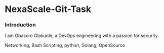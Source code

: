 # NexaScale-Git-Task

### Introduction

I am Obasoro Olakunle, a DevOps engineering with a passion for security. 

Networking, Bash Scripting, python, Golang, OpenSource

